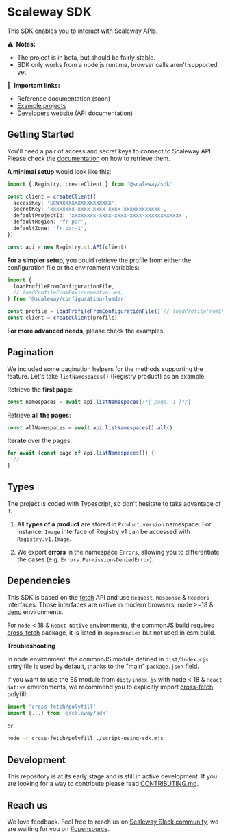 # Scaleway SDK

This SDK enables you to interact with Scaleway APIs.

**⚠️  Notes:**
* The project is in beta, but should be fairly stable.
* SDK only works from a node.js runtime, browser calls aren't supported yet.

**🔗  Important links:**
* Reference documentation (soon)
* [Example projects](./examples)
* [Developers website](https://developers.scaleway.com) (API documentation)

## Getting Started

You'll need a pair of access and secret keys to connect to Scaleway API. Please check the [documentation](https://www.scaleway.com/docs/console/my-project/how-to/generate-api-key) on how to retrieve them.

**A minimal setup** would look like this:

```ts
import { Registry, createClient } from '@scaleway/sdk'

const client = createClient({
  accessKey: 'SCWXXXXXXXXXXXXXXXXX',
  secretKey: 'xxxxxxxx-xxxx-xxxx-xxxx-xxxxxxxxxxxx',
  defaultProjectId: 'xxxxxxxx-xxxx-xxxx-xxxx-xxxxxxxxxxxx',
  defaultRegion: 'fr-par',
  defaultZone: 'fr-par-1',
})

const api = new Registry.v1.API(client)
```

**For a simpler setup**, you could retrieve the profile from either the configuration file or the environment variables:

```ts
import { 
  loadProfileFromConfigurationFile, 
  // loadProfileFromEnvironmentValues,
} from '@scaleway/configuration-loader'

const profile = loadProfileFromConfigurationFile() // loadProfileFromEnvironmentValues()
const client = createClient(profile)
```

**For more advanced needs**, please check the examples.

## Pagination

We included some pagination helpers for the methods supporting the feature. Let's take `listNamespaces()` (Registry product) as an example:

Retrieve the **first page**:

```ts
const namespaces = await api.listNamespaces(/*{ page: 1 }*/)
```

Retrieve **all the pages**:
```ts
const allNamespaces = await api.listNamespaces().all()
```

**Iterate** over the pages:
```ts
for await (const page of api.listNamespaces()) {
  // 
}
```

## Types

The project is coded with Typescript, so don't hesitate to take advantage of it.

1. All **types of a product** are stored in `Product.version` namespace. For instance, `Image` interface of Registry v1 can be accessed with `Registry.v1.Image`.

2. We export **errors** in the namespace `Errors`, allowing you to differentiate the cases (e.g. `Errors.PermissionsDeniedError`).

## Dependencies

This SDK is based on the [fetch](https://developer.mozilla.org/en-US/docs/Web/API/Fetch_API) API and use `Request`, `Response` & `Headers` interfaces. Those interfaces are native in modern browsers, node >=18 & [deno](https://deno.land/) environments.

For `node` < 18 & `React Native` environments, the commonJS build requires [cross-fetch](https://www.npmjs.com/package/cross-fetch) package, it is listed in `dependencies` but not used in esm build.

**Troubleshooting**

In node environment, the commonJS module defined in `dist/index.cjs` entry file is used by default, thanks to the "main" `package.json` field.

If you want to use the ES module from `dist/index.js` with node < 18 & `React Native` environments, we recommend you to explicitly import [cross-fetch](https://www.npmjs.com/package/cross-fetch) polyfill:

```ts
import 'cross-fetch/polyfill'
import {...} from '@scaleway/sdk'
```

or

```bash
node -r cross-fetch/polyfill ./script-using-sdk.mjs
```

## Development

This repository is at its early stage and is still in active development.
If you are looking for a way to contribute please read [CONTRIBUTING.md](../../CONTRIBUTING.md).

## Reach us

We love feedback. Feel free to reach us on [Scaleway Slack community](https://slack.scaleway.com/), we are waiting for you on [#opensource](https://scaleway-community.slack.com/app_redirect?channel=opensource).
